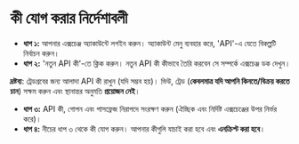 # **কী যোগ করার নির্দেশাবলী**
- **ধাপ ১:** আপনার এক্সচেঞ্জ অ্যাকাউন্টে লগইন করুন। অ্যাকাউন্ট মেনু ব্যবহার করে, 'API'-এ যেতে বিকল্পটি নির্বাচন করুন। 
- **ধাপ ২:** 'নতুন API কী'-তে ক্লিক করুন। নতুন API কী কীভাবে তৈরি করবেন সে সম্পর্কে এক্সচেঞ্জ ডক দেখুন।

**দ্রষ্টব্য**: ট্রেডগ্রবের জন্য আলাদা API কী রাখুন (যদি সম্ভব হয়)। ভিউ, ট্রেড (**কেবলমাত্র যদি আপনি কিনতে/বিক্রয় করতে চান**) সক্ষম করুন এবং স্থানান্তর অনুমতি **প্রয়োজন নেই**।
- **ধাপ ৩:** API কী, গোপন এবং পাসফ্রেজ নিরাপদে সংরক্ষণ করুন (ঐচ্ছিক এবং নির্দিষ্ট এক্সচেঞ্জের উপর নির্ভর করে)।
- **ধাপ ৪:** নীচের ধাপ ৩ থেকে কী যোগ করুন। আপনার কীগুলি যাচাই করা হবে এবং **এনক্রিপ্ট করা হবে**।

